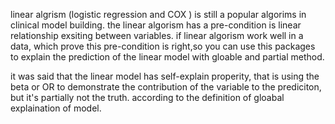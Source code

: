 linear algrism (logistic regression and COX ) is still a popular algorims in clinical model building.
the linear algorism has a pre-condition is linear relationship exsiting between variables.
if linear algorism work well in a data, which prove this pre-condition is right,so you can use this packages to explain the prediction of the linear model with  gloable and partial method.

it was said that the linear model has self-explain properity, that is using the beta or OR to demonstrate the contribution of the variable to the prediciton, but it's partially not the truth. according to the definition of gloabal explaination of model.